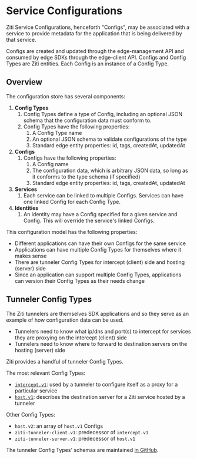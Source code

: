 # Service Configurations

Ziti Service Configurations, henceforth "Configs", may be associated with a service to provide metadata for the application that is being delivered by that service.

Configs are created and updated through the edge-management API and consumed by edge SDKs through the edge-client API. Configs and Config Types are Ziti entities. Each Config is an instance of a Config Type.

## Overview

The configuration store has several components:

1. **Config Types**
    1. Config Types define a type of Config, including an optional JSON schema that the configuration data must conform to.
    1. Config Types have the following properties:
        1. A Config Type name
        1. An optional JSON schema to validate configurations of the type
        1. Standard edge entity properties: id, tags, createdAt, updatedAt
1. **Configs**
    1. Configs have the following properties:
        1. A Config name
        1. The configuration data, which is arbitrary JSON data, so long as it conforms to the type schema (if specified)
        1. Standard edge entity properties: id, tags, createdAt, updatedAt
1. **Services**
    1. Each service can be linked to multiple Configs. Services can have one linked Config for each Config Type.
1. **Identities**
    1. An identity may have a Config specified for a given service and Config. This will override the service's linked Configs.

This configuration model has the following properties:

* Different applications can have their own Configs for the same service
* Applications can have multiple Config Types for themselves where it makes sense
* There are tunneler Config Types for intercept (client) side and hosting (server) side
* Since an application can support multiple Config Types, applications can version their Config Types as their needs change

## Tunneler Config Types

The Ziti tunnelers are themselves SDK applications and so they serve as an example of how configuration data can be used.

* Tunnelers need to know what ip/dns and port(s) to intercept for services they are proxying on the intercept (client) side
* Tunnelers need to know where to forward to destination servers on the hosting (server) side

Ziti provides a handful of tunneler Config Types.

The most relevant Config Types:

* [`intercept.v1`](./config-type-intercept-v1.md): used by a tunneler to configure itself as a proxy for a particular service
* [`host.v1`](./config-type-host-v1.md): describes the destination server for a Ziti service hosted by a tunneler

Other Config Types:

* `host.v2`: an array of `host.v1` Configs
* `ziti-tunneler-client.v1`: predecessor of `intercept.v1`
* `ziti-tunneler-server.v1`: predecessor of `host.v1`

The tunneler Config Types' schemas are maintained [in GitHub](https://github.com/openziti/edge/tree/main/tunnel/entities).
